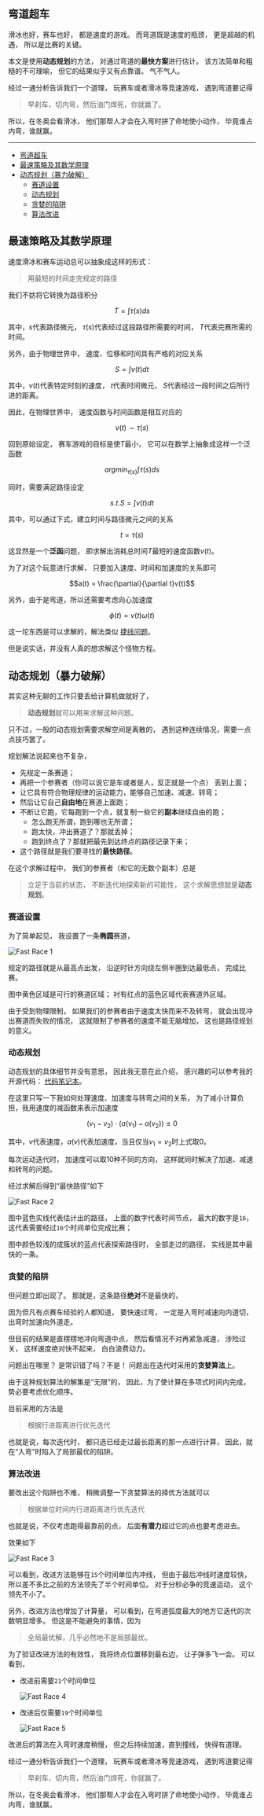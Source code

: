 ## 弯道超车

滑冰也好，赛车也好，
都是速度的游戏。
而弯道既是速度的瓶颈，
更是超越的机遇，
所以是比赛的关键。

本文是使用**动态规划**的方法，
对通过弯道的**最快方案**进行估计。
该方法简单和粗糙的不可理喻，
但它的结果似乎又有点靠谱。
气不气人。

经过一通分析告诉我们一个道理，
玩赛车或者滑冰等竞速游戏，
遇到弯道要记得

> 早刹车、切内弯，然后油门焊死，你就赢了。

所以，在冬奥会看滑冰，
他们那帮人才会在入弯时拼了命地使小动作，
毕竟谁占内弯，谁就赢。

---

-   [弯道超车](#弯道超车)
-   [最速策略及其数学原理](#最速策略及其数学原理)
-   [动态规划（暴力破解）](#动态规划暴力破解)
    -   [赛道设置](#赛道设置)
    -   [动态规划](#动态规划)
    -   [贪婪的陷阱](#贪婪的陷阱)
    -   [算法改进](#算法改进)

## 最速策略及其数学原理

速度滑冰和赛车运动总可以抽象成这样的形式：

> 用最短的时间走完规定的路径

我们不妨将它转换为路径积分

$$T = \int \tau(s) ds$$

其中，$s$代表路径微元，
$\tau(s)$代表经过这段路径所需要的时间，
$T$代表完赛所需的时间。

另外，由于物理世界中，
速度、位移和时间具有严格的对应关系

$$S = \int v(t) dt$$

其中，$v(t)$代表特定时刻的速度，
$t$代表时间微元，
$S$代表经过一段时间之后所行进的距离。

因此，在物理世界中，
速度函数与时间函数是相互对应的

$$v(t) \sim \tau(s)$$

回到原始设定，
赛车游戏的目标是使$T$最小，
它可以在数学上抽象成这样一个泛函数

$$argmin_{\tau(s)} \int \tau(s) ds$$

同时，需要满足路径设定

$$s.t. S=\int v(t) dt$$

其中，可以通过下式，建立时间与路径微元之间的关系

$$t=\tau(s)$$

这显然是一个**泛函**问题，
即求解出消耗总时间$T$最短的速度函数$v(t)$。

为了对这个玩意进行求解，
只要加入速度、时间和加速度的关系即可

$$a(t) = \frac{\partial}{\partial t}v(t)$$

另外，由于是弯道，所以还需要考虑向心加速度

$$\phi(t) = v(t) \omega(t)$$

这一坨东西是可以求解的，解法类似
[捷线问题](https://mathworld.wolfram.com/BrachistochroneProblem.html#:~:text=The%20brachistochrone%20problem%20was%20one%20of%20the%20earliest,by%20Leibniz%2C%20L%27Hospital%2C%20Newton%2C%20and%20the%20two%20Bernoullis "捷线问题")。

但是说实话，并没有人真的想求解这个怪物方程。

## 动态规划（暴力破解）

其实这种无聊的工作只要丢给计算机做就好了，

> **动态规划**就可以用来求解这种问题。

只不过，一般的动态规划需要求解空间是离散的，
遇到这种连续情况，需要一点点技巧罢了。

规划解法说起来也不复杂，

-   先规定一条赛道；
-   再把一个参赛者（你可以说它是车或者是人，反正就是一个点）
    丢到上面；
-   让它具有符合物理规律的运动能力，能够自己加速、减速、转弯；
-   然后让它自己**自由地**在赛道上面跑；
-   不断让它跑，它每跑到一个点，就复制一些它的**副本**继续自由的跑；
    -   怎么跑无所谓，跑到哪也无所谓；
    -   跑太快，冲出赛道了？那就丢掉；
    -   跑到终点了？那就把最先到达终点的路径记录下来；
-   这个路径就是我们要寻找的**最快路径**。

在这个求解过程中，
我们的参赛者（和它的无数个副本）总是

> 立足于当前的状态，
> 不断迭代地探索新的可能性，
> 这个求解思想就是**动态规划**。

### 赛道设置

为了简单起见，
我设置了一条**椭圆**赛道，

![Fast Race 1](./Fast-Race-1.png)

规定的路径就是从最高点出发，
沿逆时针方向绕左侧半圈到达最低点，
完成比赛。

图中黄色区域是可行的赛道区域；
衬有红点的蓝色区域代表赛道外区域。

由于受到物理限制，
如果我们的参赛者由于速度太快而来不及转弯，
就会出现冲出赛道而失败的情况，
这就限制了参赛者的速度不能无脑增加，
这也是路径规划的意义。

### 动态规划

动态规划的具体细节并没有意思，
因此我无意在此介绍，
感兴趣的可以参考我的开源代码：
[代码笔记本](https://observablehq.com/@listenzcc/the-fastest-trace-estimation-with-dynamic-programming "代码笔记本")。

在这里只写一下我如何处理速度、加速度与转弯之间的关系，
为了减小计算负担，我用速度的减函数来表示加速度

$$(v_1 - v_2) \cdot (a(v_1) - a(v_2)) \leq 0$$

其中，$v$代表速度，$a(v)$代表加速度，当且仅当$v_1 = v_2$时上式取$0$。

每次运动迭代时，
加速度可以取$10$种不同的方向，
这样就同时解决了加速、减速和转弯的问题。

经过求解后得到“最快路径”如下

![Fast Race 2](./Fast-Race-2.png)

图中蓝色实线代表估计出的路径，
上面的数字代表时间节点，
最大的数字是`16`，这代表需要经过`16`个时间单位完成比赛；

图中颜色较浅的成簇状的蓝点代表探索路径时，
全部走过的路径，
实线是其中最快的一条。

### 贪婪的陷阱

但问题立即出现了。
那就是，这条路径**绝对**不是最快的，

因为但凡有点赛车经验的人都知道，
要快速过弯，
一定是入弯时减速向内道切，
出弯时加速向外道走。

但目前的结果是直楞楞地冲向弯道中点，
然后看情况不对再紧急减速，
涉险过关，
这样速度绝对快不起来，
白白浪费动力。

问题出在哪里？
是常识错了吗？不是！
问题出在迭代时采用的**贪婪算法**上。

由于这种规划算法的解集是“无限”的，
因此，为了使计算在多项式时间内完成，
势必要考虑优化顺序。

目前采用的方法是

> 根据行进距离进行优先迭代

也就是说，每次迭代时，
都只选已经走过最长距离的那一点进行计算，
因此，就在“入弯”时陷入了局部最优的陷阱。

### 算法改进

要改出这个陷阱也不难，
稍微调整一下贪婪算法的择优方法就可以

> 根据单位时间内行进距离进行优先迭代

也就是说，不仅考虑跑得最靠前的点，
后面**有潜力**超过它的点也要考虑进去。

效果如下

![Fast Race 3](./Fast-Race-3.png)

可以看到，改进方法能够在`15`个时间单位内冲线，
但由于最后冲线时速度较快，
所以差不多比之前的方法领先了半个时间单位。
对于分秒必争的竞速运动，
这个领先不小了。

另外，改进方法也增加了计算量，
可以看到，在弯道弧度最大的地方它迭代的次数明显增多。
但这是不能避免的事情，因为

> 全局最优解，几乎必然地不是局部最优。

为了验证改进方法的有效性，
我将终点位置移到最右边，
让子弹多飞一会。
可以看到，

-   改进前需要`21`个时间单位

    ![Fast Race 4](./Fast-Race-4.png)

-   改进后仅需要`19`个时间单位

    ![Fast Race 5](./Fast-Race-5.png)

改进后的算法在入弯时速度稍慢，
但之后持续加速，直到撞线，
快得有道理。

经过一通分析告诉我们一个道理，
玩赛车或者滑冰等竞速游戏，
遇到弯道要记得

> 早刹车、切内弯，然后油门焊死，你就赢了。

所以，在冬奥会看滑冰，
他们那帮人才会在入弯时拼了命地使小动作，
毕竟谁占内弯，谁就赢。
